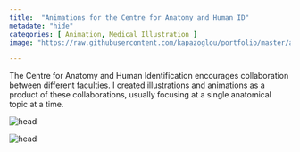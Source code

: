 ```yaml
---
title:  "Animations for the Centre for Anatomy and Human ID"
metadate: "hide"
categories: [ Animation, Medical Illustration ]
image: "https://raw.githubusercontent.com/kapazoglou/portfolio/master/assets/images/item/ani_3.gif"

---
```


The Centre for Anatomy and Human Identification encourages collaboration between different faculties. I created  illustrations and animations as a product of these collaborations, usually focusing at a single anatomical topic at a time. 

![head](https://raw.githubusercontent.com/kapazoglou/portfolio/master/assets/images/item/anim-medDes2.gif)

![head](https://raw.githubusercontent.com/kapazoglou/portfolio/master/assets/images/item/tube.gif)

